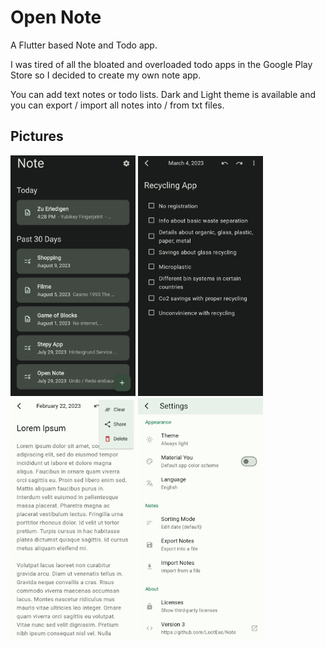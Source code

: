 # Open Note

A Flutter based Note and Todo app.

I was tired of all the bloated and overloaded todo apps in the
Google Play Store so I decided to create my own note app.

You can add text notes or todo lists. 
Dark and Light theme is available and you can export / import
all notes into / from txt files.

## Pictures

<img src="doc/Screenshot1.png" width ="200"/> <img src="doc/Screenshot2.png" width="200"/> <img src="doc/Screenshot3.png" width ="200"/> <img src="doc/Screenshot4.png" width="200"/>
